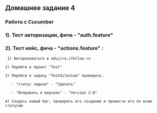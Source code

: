 ## Домашнее задание 4
### Работа с Cucumber


### 1). Тест авторизации, фича - "auth.feature"
### 2). Тест кейс, фича - "actions.feature" :

` 1) Авторизоваться в edujira.ifellow.ru`

`2) Перейти в проект "Test"`

`3) Перейти в задачу "TestSilenium" проверить:`

`   - "статус задачи" - "Сделать"`

`   - "Исправить в версиях" - "Version 2.0"`

`4) Создать новый баг, проверить его создание и провести его по всем статусам`
